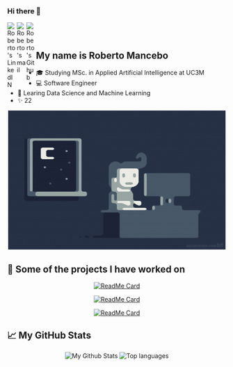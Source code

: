 ### Hi there 👋

<a href="https://www.linkedin.com/in/roberto-mancebo/">
  <img align="left" alt="Roberto's LinkedIN" width="22px" src="https://cdn-icons-png.flaticon.com/512/174/174857.png" />
</a>

<a href="mailto:rober.mancebo@gmail.com"> 
  <img align="left" alt="Roberto's mail" width="22px" src="https://cdn-icons-png.flaticon.com/512/281/281769.png" />
</a>
<a href="https://github.com/robertomancebom/"> 
  <img align="left" alt="Roberto's Github" width="22px" src="https://cdn-icons-png.flaticon.com/512/25/25231.png" />
</a>
<br/><br/>

## My name is Roberto Mancebo

- 🎓 Studying MSc. in Applied Artificial Intelligence at UC3M
- 💻 Software Engineer
- 📓 Learing Data Science and Machine Learning
- ✨ 22
   
<p align="center">
  <img alt="GIF" src="https://github.com/robertomancebom/robertomancebom/blob/master/coding.gif?raw=true" width="500" height="320" />
</p>

## 📙 Some of the projects I have worked on
<div align="center">
  
[![ReadMe Card](https://github-readme-stats.vercel.app/api/pin/?username=robertomancebom&repo=OkCupidClustering)](https://github.com/robertomancebom/OkCupidClustering)
  
[![ReadMe Card](https://github-readme-stats.vercel.app/api/pin/?username=robertomancebom&repo=CSGO_RoundWinnerClassifier)](https://github.com/robertomancebom/CSGO_RoundWinnerClassifier)
  
[![ReadMe Card](https://github-readme-stats.vercel.app/api/pin/?username=osoc-es&repo=laterality&show_owner=true)](https://github.com/osoc-es/laterality)

</div>

## 📈 My GitHub Stats

<div align="center">

![My Github Stats](https://github-readme-stats.vercel.app/api?username=robertomancebom&show_icons=true&theme=apprentice)
![Top languages](https://github-readme-stats.vercel.app/api/top-langs/?username=robertomancebom&theme=apprentice&layout=compact)

</div>
